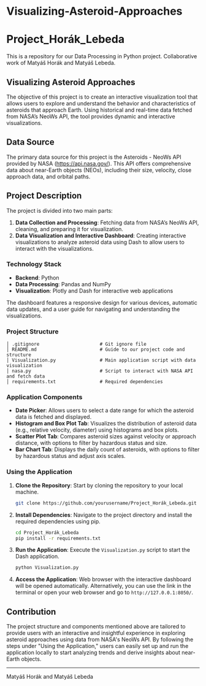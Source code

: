 # Visualizing-Asteroid-Approaches
# Project_Horák_Lebeda

This is a repository for our Data Processing in Python project. Collaborative work of Matyáš Horák and Matyáš Lebeda.

## Visualizing Asteroid Approaches

The objective of this project is to create an interactive visualization tool that allows users to explore and understand the behavior and characteristics of asteroids that approach Earth. Using historical and real-time data fetched from NASA’s NeoWs API, the tool provides dynamic and interactive visualizations.

## Data Source

The primary data source for this project is the Asteroids - NeoWs API provided by NASA (https://api.nasa.gov/). This API offers comprehensive data about near-Earth objects (NEOs), including their size, velocity, close approach data, and orbital paths.

## Project Description

The project is divided into two main parts:

1. **Data Collection and Processing**: Fetching data from NASA’s NeoWs API, cleaning, and preparing it for visualization.
2. **Data Visualization and Interactive Dashboard**: Creating interactive visualizations to analyze asteroid data using Dash to allow users to interact with the visualizations.

### Technology Stack

- **Backend**: Python
- **Data Processing**: Pandas and NumPy
- **Visualization**: Plotly and Dash for interactive web applications

The dashboard features a responsive design for various devices, automatic data updates, and a user guide for navigating and understanding the visualizations.

### Project Structure

```plaintext
│ .gitignore                      # Git ignore file
│ README.md                       # Guide to our project code and structure
│ Visualization.py                # Main application script with data visualization
│ nasa.py                         # Script to interact with NASA API and fetch data
│ requirements.txt                # Required dependencies
```

### Application Components

- **Date Picker**: Allows users to select a date range for which the asteroid data is fetched and displayed.
- **Histogram and Box Plot Tab**: Visualizes the distribution of asteroid data (e.g., relative velocity, diameter) using histograms and box plots.
- **Scatter Plot Tab**: Compares asteroid sizes against velocity or approach distance, with options to filter by hazardous status and size.
- **Bar Chart Tab**: Displays the daily count of asteroids, with options to filter by hazardous status and adjust axis scales.

### Using the Application

1. **Clone the Repository**: Start by cloning the repository to your local machine.

    ```bash
    git clone https://github.com/yourusername/Project_Horák_Lebeda.git
    ```

2. **Install Dependencies**: Navigate to the project directory and install the required dependencies using pip.

    ```bash
    cd Project_Horák_Lebeda
    pip install -r requirements.txt
    ```

3. **Run the Application**: Execute the `Visualization.py` script to start the Dash application.

    ```bash
    python Visualization.py
    ```

4. **Access the Application**: Web browser with the interactive dashboard will be opened automatically. Alternatively, you can use the link in the terminal or open your web browser and go to `http://127.0.0.1:8050/`.

## Contribution

The project structure and components mentioned above are tailored to provide users with an interactive and insightful experience in exploring asteroid approaches using data from NASA's NeoWs API. By following the steps under "Using the Application," users can easily set up and run the application locally to start analyzing trends and derive insights about near-Earth objects.

---

Matyáš Horák and Matyáš Lebeda